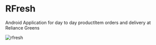 # RFresh
Android Application for day to day productItem orders and delivery at Reliance Greens


![rfresh](https://user-images.githubusercontent.com/56112545/191039198-82710ae2-5fa6-42ba-885c-80d47ce28fee.jpg)
